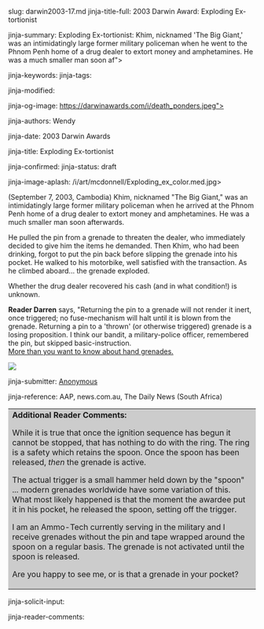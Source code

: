 slug: darwin2003-17.md
jinja-title-full: 2003 Darwin Award: Exploding Ex-tortionist

jinja-summary: Exploding Ex-tortionist: Khim, nicknamed 'The Big Giant,' was an intimidatingly large former military policeman when he went to the Phnom Penh home of a drug dealer to extort money and amphetamines. He was a much smaller man soon af">

jinja-keywords:
jinja-tags:

jinja-modified:

jinja-og-image: https://darwinawards.com/i/death_ponders.jpeg">

jinja-authors: Wendy

jinja-date: 2003 Darwin Awards


jinja-title: Exploding Ex-tortionist


jinja-confirmed:
jinja-status: draft

jinja-image-aplash: /i/art/mcdonnell/Exploding_ex_color.med.jpg>

(September 7, 2003, Cambodia) Khim, nicknamed "The Big Giant," was an
intimidatingly large former military policeman when he arrived at the Phnom
Penh home of a drug dealer to extort money and amphetamines. He was a much
smaller man soon afterwards.

He pulled the pin from a grenade to threaten the dealer, who immediately
decided to give him the items he demanded. Then Khim, who had been
drinking, forgot to put the pin back before slipping the grenade into his
pocket. He walked to his motorbike, well satisfied with the transaction. As
he climbed aboard... the grenade exploded.

Whether the drug dealer recovered his cash (and in what condition!) is
unknown.

<B>Reader Darren</B> says, "Returning the pin to a grenade will not render
it inert, once triggered; no fuse-mechanism will halt until it is blown
from the grenade. Returning a pin to a 'thrown' (or otherwise triggered)
grenade is a losing proposition. I think our bandit, a military-police
officer, remembered the pin, but skipped basic-instruction.<BR> <A
href="http://www.globalsecurity.org/military/library/policy/army/fm/3-23-30/ch1.htm"
target="_top">More than you want to know about hand grenades.</A>

<IMG class="story_img_large" src=/i/art/mcdonnell/Exploding_ex_color.med.jpg>

<P align=center>
<!--#include virtual="/inc/votebar_viewvoteonly" -->

jinja-submitter: <A HREF="mailto:REMOVE-">Anonymous</A>

jinja-reference: AAP, news.com.au, The Daily News (South Africa)

<TABLE CELLPADDING="10"><TR><TD BGCOLOR="#CCCCCC">
<B>Additional Reader Comments:</B>

<P>While it is true that once the ignition sequence has begun it
cannot be stopped, that has nothing to do with the ring. The ring is a
safety which retains the spoon. Once the spoon has been released,
<I>then</I> the grenade is active.

<P>The actual trigger is a small hammer held down by the "spoon" ...
modern grenades worldwide have some variation of this.	What most
likely happened is that the moment the awardee put it in his pocket,
he released the spoon, setting off the trigger.

<P>I am an Ammo-Tech currently serving in the military and I receive
grenades without the pin and tape wrapped around the spoon on a
regular basis.	The grenade is not activated until the spoon is
released.

<P>Are you happy to see me, or is that a grenade in your pocket?
</TD></TR></TABLE>

jinja-solicit-input:

jinja-reader-comments:



<!--#include file=nav_2003.html -->


